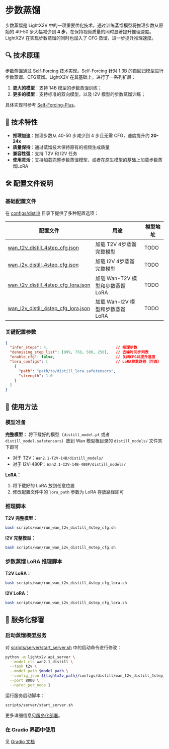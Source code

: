 # 步数蒸馏

步数蒸馏是 LightX2V 中的一项重要优化技术，通过训练蒸馏模型将推理步数从原始的 40-50 步大幅减少到 **4 步**，在保持视频质量的同时显著提升推理速度。LightX2V 在实现步数蒸馏的同时也加入了 CFG 蒸馏，进一步提升推理速度。

## 🔍 技术原理

步数蒸馏通过 [Self-Forcing](https://github.com/guandeh17/Self-Forcing) 技术实现。Self-Forcing 针对 1.3B 的自回归模型进行步数蒸馏、CFG蒸馏。LightX2V 在其基础上，进行了一系列扩展：

1. **更大的模型**：支持 14B 模型的步数蒸馏训练；
2. **更多的模型**：支持标准的双向模型，以及 I2V 模型的步数蒸馏训练；

具体实现可参考 [Self-Forcing-Plus](https://github.com/GoatWu/Self-Forcing-Plus)。

## 🎯 技术特性

- **推理加速**：推理步数从 40-50 步减少到 4 步且无需 CFG，速度提升约 **20-24x**
- **质量保持**：通过蒸馏技术保持原有的视频生成质量
- **兼容性强**：支持 T2V 和 I2V 任务
- **使用灵活**：支持加载完整步数蒸馏模型，或者在原生模型的基础上加载步数蒸馏LoRA

## 🛠️ 配置文件说明

### 基础配置文件

在 [configs/distill/](https://github.com/ModelTC/lightx2v/tree/main/configs/distill) 目录下提供了多种配置选项：

| 配置文件 | 用途 | 模型地址 |
|----------|------|------------|
| [wan_t2v_distill_4step_cfg.json](https://github.com/ModelTC/lightx2v/blob/main/configs/distill/wan_t2v_distill_4step_cfg.json) | 加载 T2V 4步蒸馏完整模型 | TODO |
| [wan_i2v_distill_4step_cfg.json](https://github.com/ModelTC/lightx2v/blob/main/configs/distill/wan_i2v_distill_4step_cfg.json) | 加载 I2V 4步蒸馏完整模型 | TODO |
| [wan_t2v_distill_4step_cfg_lora.json](https://github.com/ModelTC/lightx2v/blob/main/configs/distill/wan_t2v_distill_4step_cfg_lora.json) | 加载 Wan-T2V 模型和步数蒸馏 LoRA | TODO |
| [wan_i2v_distill_4step_cfg_lora.json](https://github.com/ModelTC/lightx2v/blob/main/configs/distill/wan_i2v_distill_4step_cfg_lora.json) | 加载 Wan-I2V 模型和步数蒸馏 LoRA | TODO |

### 关键配置参数

```json
{
  "infer_steps": 4,                              // 推理步数
  "denoising_step_list": [999, 750, 500, 250],   // 去噪时间步列表
  "enable_cfg": false,                           // 关闭CFG以提升速度
  "lora_configs": [                              // LoRA权重路径（可选）
    {
      "path": "path/to/distill_lora.safetensors",
      "strength": 1.0
    }
  ]
}
```

## 📜 使用方法

### 模型准备

**完整模型：**
将下载好的模型（`distill_model.pt` 或者 `distill_model.safetensors`）放到 Wan 模型根目录的 `distill_models/` 文件夹下即可

- 对于 T2V：`Wan2.1-T2V-14B/distill_models/`
- 对于 I2V-480P：`Wan2.1-I2V-14B-480P/distill_models/`

**LoRA：**

1. 将下载好的 LoRA 放到任意位置
2. 修改配置文件中的 `lora_path` 参数为 LoRA 存放路径即可

### 推理脚本

**T2V 完整模型：**

```bash
bash scripts/wan/run_wan_t2v_distill_4step_cfg.sh
```

**I2V 完整模型：**

```bash
bash scripts/wan/run_wan_i2v_distill_4step_cfg.sh
```

### 步数蒸馏 LoRA 推理脚本

**T2V LoRA：**

```bash
bash scripts/wan/run_wan_t2v_distill_4step_cfg_lora.sh
```

**I2V LoRA：**

```bash
bash scripts/wan/run_wan_i2v_distill_4step_cfg_lora.sh
```

## 🔧 服务化部署

### 启动蒸馏模型服务

对 [scripts/server/start_server.sh](https://github.com/ModelTC/lightx2v/blob/main/scripts/server/start_server.sh) 中的启动命令进行修改：

```bash
python -m lightx2v.api_server \
  --model_cls wan2.1_distill \
  --task t2v \
  --model_path $model_path \
  --config_json ${lightx2v_path}/configs/distill/wan_t2v_distill_4step_cfg.json \
  --port 8000 \
  --nproc_per_node 1
```

运行服务启动脚本：

```bash
scripts/server/start_server.sh
```

更多详细信息见[服务化部署](https://lightx2v-zhcn.readthedocs.io/zh-cn/latest/deploy_guides/deploy_service.html)。

### 在 Gradio 界面中使用

见 [Gradio 文档](https://lightx2v-zhcn.readthedocs.io/zh-cn/latest/deploy_guides/deploy_gradio.html)
